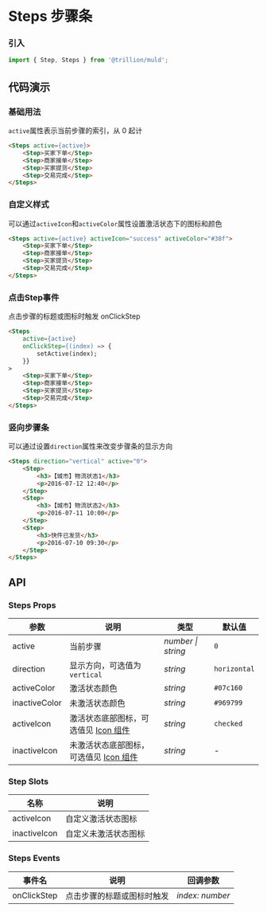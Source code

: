 # Steps 步骤条

### 引入

```js
import { Step, Steps } from '@trillion/muld';
```

## 代码演示

### 基础用法

`active`属性表示当前步骤的索引，从 0 起计

```html
<Steps active={active}>
    <Step>买家下单</Step>
    <Step>商家接单</Step>
    <Step>买家提货</Step>
    <Step>交易完成</Step>
</Steps>
```

### 自定义样式

可以通过`activeIcon`和`activeColor`属性设置激活状态下的图标和颜色

```html
<Steps active={active} activeIcon="success" activeColor="#38f">
    <Step>买家下单</Step>
    <Step>商家接单</Step>
    <Step>买家提货</Step>
    <Step>交易完成</Step>
</Steps>
```

### 点击Step事件

点击步骤的标题或图标时触发 onClickStep

```html
<Steps
    active={active}
    onClickStep={(index) => {
        setActive(index);
    }}
>
    <Step>买家下单</Step>
    <Step>商家接单</Step>
    <Step>买家提货</Step>
    <Step>交易完成</Step>
</Steps>
```
### 竖向步骤条

可以通过设置`direction`属性来改变步骤条的显示方向

```html
<Steps direction="vertical" active="0">
    <Step>
        <h3>【城市】物流状态1</h3>
        <p>2016-07-12 12:40</p>
    </Step>
    <Step>
        <h3>【城市】物流状态2</h3>
        <p>2016-07-11 10:00</p>
    </Step>
    <Step>
        <h3>快件已发货</h3>
        <p>2016-07-10 09:30</p>
    </Step>
</Steps>
```

## API

### Steps Props

| 参数 | 说明 | 类型 | 默认值 |
| --- | --- | --- | --- |
| active | 当前步骤 | _number \| string_ | `0` |
| direction | 显示方向，可选值为 `vertical` | _string_ | `horizontal` |
| activeColor | 激活状态颜色 | _string_ | `#07c160` |
| inactiveColor | 未激活状态颜色 | _string_ | `#969799` |
| activeIcon | 激活状态底部图标，可选值见 [Icon 组件](#/zh-CN/icon) | _string_ | `checked` |
| inactiveIcon | 未激活状态底部图标，可选值见 [Icon 组件](#/zh-CN/icon) | _string_ | - |

### Step Slots

| 名称          | 说明                 |
| ------------- | -------------------- |
| activeIcon   | 自定义激活状态图标   |
| inactiveIcon | 自定义未激活状态图标 |

### Steps Events

| 事件名              | 说明                       | 回调参数        |
| ------------------- | -------------------------- | --------------- |
| onClickStep | 点击步骤的标题或图标时触发 | _index: number_ |
